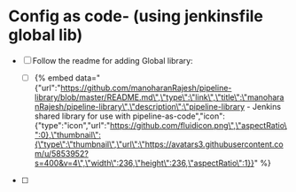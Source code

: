 # Config as code- \(using jenkinsfile global lib\)

* [ ] Follow the readme for adding  Global library:

  * [ ] {% embed data="{\"url\":\"https://github.com/manoharanRajesh/pipeline-library/blob/master/README.md\",\"type\":\"link\",\"title\":\"manoharanRajesh/pipeline-library\",\"description\":\"pipeline-library - Jenkins shared library for use with pipeline-as-code\",\"icon\":{\"type\":\"icon\",\"url\":\"https://github.com/fluidicon.png\",\"aspectRatio\":0},\"thumbnail\":{\"type\":\"thumbnail\",\"url\":\"https://avatars3.githubusercontent.com/u/5853952?s=400&v=4\",\"width\":236,\"height\":236,\"aspectRatio\":1}}" %}



* [ ] 
